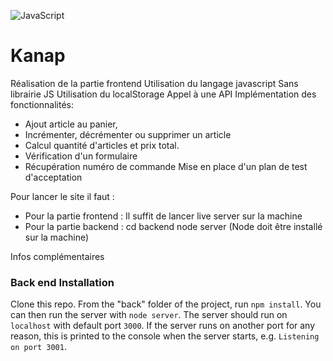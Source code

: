 ![JavaScript](https://github.com/GaryVH01/P5_Openclassroom_Kanap/assets/124792314/a7f7316f-830b-4a8a-80f8-f9c82b46abe2)
# Kanap #

Réalisation de la partie frontend
Utilisation du langage javascript
Sans librairie JS
Utilisation du localStorage
Appel à une API
Implémentation des fonctionnalités:
  * Ajout article au panier,
  * Incrémenter, décrémenter ou supprimer un article
  * Calcul quantité d'articles et prix total.
  * Vérification d'un formulaire
  * Récupération numéro de commande
Mise en place d'un plan de test d'acceptation

Pour lancer le site il faut : 
  * Pour la partie frontend :
  Il suffit de lancer live server sur la machine
  * Pour la partie backend :
  cd backend
  node server
  (Node doit être installé sur la machine)



Infos complémentaires 

### Back end Installation ###

Clone this repo. From the "back" folder of the project, run `npm install`. You 
can then run the server with `node server`. 
The server should run on `localhost` with default port `3000`. If the
server runs on another port for any reason, this is printed to the
console when the server starts, e.g. `Listening on port 3001`.
